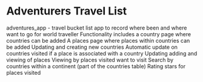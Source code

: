 # Adventurers Travel List
adventures_app - travel bucket list app to record where been and where want to go for world traveller
Functionality includes a country page where countries can be added
A places page where places within countries can be added
Updating and creating new countries
Automatic update on countries visited if a place is associated with a country
Updating adding and viewing of places
Viewing by places visited want to visit
Search by countries within a continent (part of the countries table)
Rating stars for places visited
